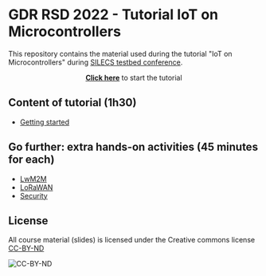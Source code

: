 # GDR RSD 2022 - Tutorial IoT on Microcontrollers

This repository contains the material used during the tutorial
"IoT on Microcontrollers" during [SILECS testbed conference](https://gt-plateformes.sciencesconf.org/).

<p align="center">
    <strong><a href="https://iot-lab.github.io/gdrrsd2022/slides/getting-started">Click here</a></strong> to start the tutorial
</p>

## Content of tutorial (1h30)

- [Getting started](https://iot-lab.github.io/gdrrsd2022/slides/getting-started)


## Go further: extra hands-on activities (45 minutes for each) 

- [LwM2M](https://iot-lab.github.io/gdrrsd2022/slides/lwm2m)
- [LoRaWAN](https://iot-lab.github.io/gdrrsd2022/slides/lorawan)
- [Security](https://iot-lab.github.io/gdrrsd2022/slides/security)

## License

All course material (slides) is licensed under the Creative commons license
[CC-BY-ND](https://creativecommons.org/licenses/by-nd/4.0/)

![CC-BY-ND](https://mirrors.creativecommons.org/presskit/buttons/80x15/png/by-nd.png)
